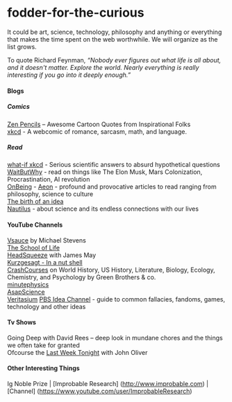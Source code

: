 # fodder-for-the-curious
It could be art, science, technology, philosophy and anything or everything that makes the time spent on the web worthwhile.
We will organize as the list grows.

To quote Richard Feynman, *“Nobody ever figures out what life is all about, and it doesn't matter. Explore the world. Nearly everything is really interesting if you go into it deeply enough.”*  

#### Blogs  

##### Comics  
[Zen Pencils](zenpencils.com) – Awesome Cartoon Quotes from Inspirational Folks  
[xkcd](http://xkcd.com/) - A webcomic of romance, sarcasm, math, and language.  

##### Read  
[what-if xkcd](https://what-if.xkcd.com/) - Serious scientific answers to absurd hypothetical questions
[WaitButWhy](waitbutwhy.com) - read on things like The Elon Musk, Mars Colonization, Procrastination, AI revolution  
[OnBeing](onbeing.org) -
[Aeon](http://aeon.co/magazine/) - profound and provocative articles to read ranging from philosophy, science to culture  
[The birth of an idea](http://birthofidea.ist.utl.pt/#home)   
[Nautilus](http://nautil.us/) - about science and its endless connections with our lives

#### YouTube Channels  
[Vsauce](https://www.youtube.com/user/Vsauce) by Michael Stevens  
[The School of Life](https://www.youtube.com/user/schooloflifechannel)    
[HeadSqueeze](https://www.youtube.com/user/HeadsqueezeTV) with James May   
[Kurzgesagt - In a nut shell](https://www.youtube.com/user/Kurzgesagt)    
[CrashCourses](https://www.youtube.com/user/crashcourse) on World History, US History, Literature, Biology,  Ecology, Chemistry, and Psychology by Green Brothers & co.    
[minutephysics](https://www.youtube.com/user/minutephysics)  
[AsapScience](https://www.youtube.com/user/AsapSCIENCE)  
[Veritasium](https://www.youtube.com/user/1veritasium)
[PBS Idea Channel](https://www.youtube.com/user/pbsideachannel) - guide to common fallacies, fandoms, games, technology and other ideas

#### Tv Shows  
Going Deep with David Rees – deep look in mundane chores and the things we often take for granted   
Ofcourse the [Last Week Tonight](https://www.youtube.com/user/LastWeekTonight) with John Oliver  

#### Other Interesting Things  
Ig Noble Prize | [Improbable Research] (http://www.improbable.com) | [Channel] (https://www.youtube.com/user/ImprobableResearch)
